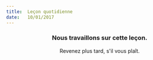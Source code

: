 ```yaml
---
title:  Leçon quotidienne
date:   10/01/2017
---
```


### <center>Nous travaillons sur cette leçon.</center>
<center>Revenez plus tard, s'il vous plaît.</center>